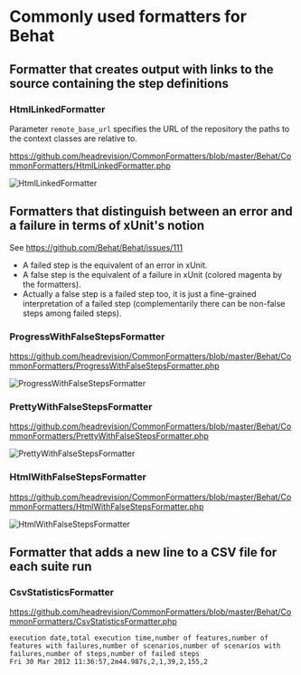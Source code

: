 Commonly used formatters for Behat
==================================

Formatter that creates output with links to the source containing the step definitions
--------------------------------------------------------------------------------------

### HtmlLinkedFormatter

Parameter `remote_base_url` specifies the URL of the repository the paths to the context classes are relative to.

https://github.com/headrevision/CommonFormatters/blob/master/Behat/CommonFormatters/HtmlLinkedFormatter.php

![HtmlLinkedFormatter](https://github.com/headrevision/CommonFormatters/raw/master/doc/html_linked_formatter.png "HtmlLinkedFormatter")

Formatters that distinguish between an error and a failure in terms of xUnit's notion
-------------------------------------------------------------------------------------

See https://github.com/Behat/Behat/issues/111

* A failed step is the equivalent of an error in xUnit.
* A false step is the equivalent of a failure in xUnit (colored magenta by the formatters).
* Actually a false step is a failed step too, it is just a fine-grained interpretation of a failed step (complementarily there can be non-false steps among failed steps).

### ProgressWithFalseStepsFormatter

https://github.com/headrevision/CommonFormatters/blob/master/Behat/CommonFormatters/ProgressWithFalseStepsFormatter.php

![ProgressWithFalseStepsFormatter](https://github.com/headrevision/CommonFormatters/raw/master/doc/progress_with_false_steps_formatter.png "ProgressWithFalseStepsFormatter")

### PrettyWithFalseStepsFormatter

https://github.com/headrevision/CommonFormatters/blob/master/Behat/CommonFormatters/PrettyWithFalseStepsFormatter.php

![PrettyWithFalseStepsFormatter](https://github.com/headrevision/CommonFormatters/raw/master/doc/pretty_with_false_steps_formatter.png "PrettyWithFalseStepsFormatter")

### HtmlWithFalseStepsFormatter

https://github.com/headrevision/CommonFormatters/blob/master/Behat/CommonFormatters/HtmlWithFalseStepsFormatter.php

![HtmlWithFalseStepsFormatter](https://github.com/headrevision/CommonFormatters/raw/master/doc/html_with_false_steps_formatter.png "HtmlWithFalseStepsFormatter")

Formatter that adds a new line to a CSV file for each suite run
---------------------------------------------------------------

### CsvStatisticsFormatter

https://github.com/headrevision/CommonFormatters/blob/master/Behat/CommonFormatters/CsvStatisticsFormatter.php

    execution date,total execution time,number of features,number of features with failures,number of scenarios,number of scenarios with failures,number of steps,number of failed steps
    Fri 30 Mar 2012 11:36:57,2m44.987s,2,1,39,2,155,2
